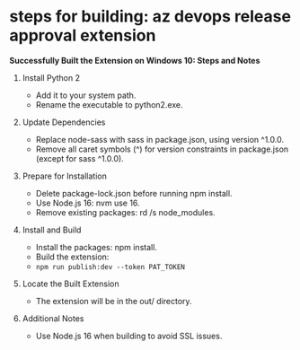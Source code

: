 # steps for building: az devops release approval extension

 **Successfully Built the Extension on Windows 10: Steps and Notes**

1. Install Python 2
    - Add it to your system path.
    - Rename the executable to python2.exe.
1. Update Dependencies
    - Replace node-sass with sass in package.json, using version ^1.0.0.
    - Remove all caret symbols (^) for version constraints in package.json (except for sass ^1.0.0).
1. Prepare for Installation
    - Delete package-lock.json before running npm install.
    - Use Node.js 16: nvm use 16.
    - Remove existing packages: rd /s node_modules.
1. Install and Build
    - Install the packages: npm install.
    - Build the extension:
    - `npm run publish:dev --token PAT_TOKEN`

1. Locate the Built Extension
    - The extension will be in the out/ directory.
1. Additional Notes
    - Use Node.js 16 when building to avoid SSL issues.